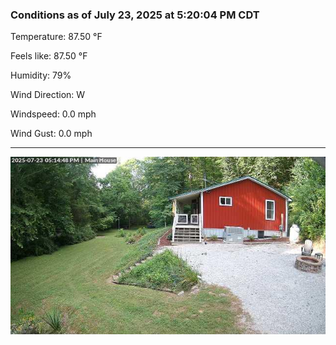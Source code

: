 ### Conditions as of July 23, 2025 at 5:20:04 PM CDT 

Temperature: 87.50 &deg;F

Feels like: 87.50 &deg;F

Humidity: 79%

Wind Direction: W

Windspeed: 0.0 mph

Wind Gust: 0.0 mph

---

<img src="./images/latest.jpeg"/>

